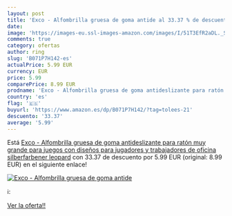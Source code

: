 ```yaml
---
layout: post
title: 'Exco - Alfombrilla gruesa de goma antide al 33.37 % de descuento'
date: 
image: 'https://images-eu.ssl-images-amazon.com/images/I/51T3EfR2aDL._SL200_.jpg'
comments: true
category: ofertas
author: ring
slug: 'B071P7H142-es'
actualPrice: 5.99 EUR
currency: EUR
price: 5.99
comparePrice: 8.99 EUR
prodname: 'Exco - Alfombrilla gruesa de goma antideslizante para ratón  muy grande  para juegos  con diseños  para jugadores y trabajadores de oficina silberfarbener leopard'
country: 'es'
flag: '🇪🇸'
buyurl: 'https://www.amazon.es/dp/B071P7H142/?tag=tolees-21'
descuento: '33.37'
average: '5.99'
---
```


Está [Exco - Alfombrilla gruesa de goma antideslizante para ratón  muy grande  para juegos  con diseños  para jugadores y trabajadores de oficina silberfarbener leopard](https://www.amazon.es/dp/B071P7H142/?tag=tolees-21) con 33.37 de descuento por 5.99 EUR (original: 8.99 EUR) en el siguiente enlace!

[![Exco - Alfombrilla gruesa de goma antide](https://images-eu.ssl-images-amazon.com/images/I/51T3EfR2aDL._SL200_.jpg)](https://www.amazon.es/dp/B071P7H142/?tag=tolees-21)

ℹ️:


[Ver la oferta!!](https://www.amazon.es/dp/B071P7H142/?tag=tolees-21)
